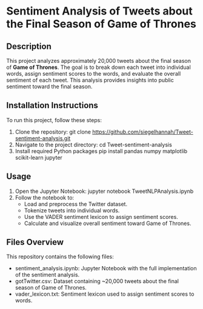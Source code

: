 # Sentiment Analysis of Tweets about the Final Season of Game of Thrones

## Description

This project analyzes approximately 20,000 tweets about the final season of **Game of Thrones**. The goal is to break down each tweet into individual words, assign sentiment scores to the words, and evaluate the overall sentiment of each tweet. This analysis provides insights into public sentiment toward the final season.

## Installation Instructions

To run this project, follow these steps:

1. Clone the repository:
   git clone https://github.com/siegelhannah/Tweet-sentiment-analysis.git
2. Navigate to the project directory:
   cd Tweet-sentiment-analysis
4. Install required Python packages
   pip install pandas numpy matplotlib scikit-learn jupyter

## Usage

1. Open the Jupyter Notebook:
   jupyter notebook TweetNLPAnalysis.ipynb
2. Follow the notebook to:
   - Load and preprocess the Twitter dataset.
   - Tokenize tweets into individual words.
   - Use the VADER sentiment lexicon to assign sentiment scores.
   - Calculate and visualize overall sentiment toward Game of Thrones.
  
## Files Overview

This repository contains the following files:

- sentiment_analysis.ipynb: Jupyter Notebook with the full implementation of the sentiment analysis.
- gotTwitter.csv: Dataset containing ~20,000 tweets about the final season of Game of Thrones.
- vader_lexicon.txt: Sentiment lexicon used to assign sentiment scores to words.
